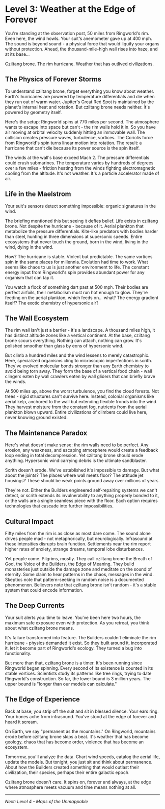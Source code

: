 # Level 3: Weather at the Edge of Forever

You're standing at the observation post, 50 miles from Ringworld's rim. Even here, the wind howls. Your suit's anemometer gave up at 400 mph. The sound is beyond sound - a physical force that would liquify your organs without protection. Ahead, the thousand-mile-high wall rises into haze, and at its base...

Cziltang brone. The rim hurricane. Weather that has outlived civilizations.

## The Physics of Forever Storms

To understand cziltang brone, forget everything you know about weather. Earth's hurricanes are powered by temperature differentials and die when they run out of warm water. Jupiter's Great Red Spot is maintained by the planet's internal heat and rotation. But cziltang brone needs neither. It's powered by geometry itself.

Here's the setup: Ringworld spins at 770 miles per second. The atmosphere wants to escape into space but can't - the rim walls hold it in. So you have air moving at orbital velocity suddenly hitting an immovable wall. The collision creates pressure waves, turbulence, vortices. The Coriolis force from Ringworld's spin turns linear motion into rotation. The result: a hurricane that can't die because its power source is the spin itself.

The winds at the wall's base exceed Mach 2. The pressure differentials could crush submarines. The temperature varies by hundreds of degrees over a few miles - friction heating from the winds fighting electromagnetic cooling from the altitude. It's not weather. It's a particle accelerator made of air.

## Life in the Maelstrom

Your suit's sensors detect something impossible: organic signatures in the wind.

The briefing mentioned this but seeing it defies belief. Life exists in cziltang brone. Not despite the hurricane - because of it. Aerial plankton that metabolize the pressure differentials. Kite-like predators with bodies harder than steel, hunting in three dimensions at supersonic speeds. Entire ecosystems that never touch the ground, born in the wind, living in the wind, dying in the wind.

How? The hurricane is stable. Violent but predictable. The same vortices spin in the same places for millennia. Evolution had time to work. What seems like chaos to us is just another environment to life. The constant energy input from Ringworld's spin provides abundant power for any organism that can tap it.

You watch a flock of something dart past at 500 mph. Their bodies are perfect airfoils, their metabolism must run hot enough to glow. They're feeding on the aerial plankton, which feeds on... what? The energy gradient itself? The exotic chemistry of hypersonic air?

## The Wall Ecosystem

The rim wall isn't just a barrier - it's a landscape. A thousand miles high, it has distinct altitude zones like a vertical continent. At the base, cziltang brone scours everything. Nothing can attach, nothing can grow. It's polished smoother than glass by eons of hypersonic wind.

But climb a hundred miles and the wind lessens to merely catastrophic. Here, specialized organisms cling to microscopic imperfections in scrith. They've evolved molecular bonds stronger than any Earth chemistry to avoid being torn away. They form the base of a vertical food chain - wall clingers eaten by wall crawlers eaten by wall gliders that can briefly brave the winds.

At 500 miles up, above the worst turbulence, you find the cloud forests. Not trees - rigid structures can't survive here. Instead, colonial organisms like aerial kelp, anchored to the wall but extending flexible fronds into the wind. They harvest moisture from the constant fog, nutrients from the aerial plankton blown upward. Entire civilizations of climbers could live here, never knowing ground existed.

## The Maintenance Paradox

Here's what doesn't make sense: the rim walls need to be perfect. Any erosion, any weakness, and escaping atmosphere would create a feedback loop ending in total decompression. Yet cziltang brone should erode anything. Hypersonic wind carrying debris is the ultimate sandblaster.

Scrith doesn't erode. We've established it's impossible to damage. But what about the joints? The places where wall meets floor? The attitude jet housings? These should be weak points ground away over millions of years.

They're not. Either the Builders engineered self-repairing systems we can't detect, or scrith extends its invulnerability to anything properly bonded to it, or the walls are a single seamless piece with the floor. Each option requires technologies that cascade into further impossibilities.

## Cultural Impact

Fifty miles from the rim is as close as most dare come. The sound alone drives people mad - not metaphorically, but neurologically. Infrasound at these intensities disrupts brain function. Settlements near the rim report higher rates of anxiety, strange dreams, temporal lobe disturbances.

Yet people come. Pilgrims, mostly. They call cziltang brone the Breath of God, the Voice of the Builders, the Edge of Meaning. They build monasteries just outside the damage zone and meditate on the sound of eternity. Some claim to hear patterns in the chaos, messages in the wind. Skeptics note that pattern-seeking in random noise is a documented phenomenon. Believers note that cziltang brone isn't random - it's a stable system that could encode information.

## The Deep Currents

Your suit alerts you: time to leave. You've been here two hours, the maximum safe exposure even with protection. As you retreat, you think about what cziltang brone means.

It's failure transformed into feature. The Builders couldn't eliminate the rim hurricane - physics demanded it exist. So they built around it, incorporated it, let it become part of Ringworld's ecology. They turned a bug into functionality.

But more than that, cziltang brone is a timer. It's been running since Ringworld began spinning. Every second of its existence is counted in its stable vortices. Scientists study its patterns like tree rings, trying to date Ringworld's construction. So far, the lower bound is 3 million years. The upper bound is "longer than our models can calculate."

## The Edge of Experience

Back at base, you strip off the suit and sit in blessed silence. Your ears ring. Your bones ache from infrasound. You've stood at the edge of forever and heard it scream.

On Earth, we say "permanent as the mountains." On Ringworld, mountains erode before cziltang brone skips a beat. It's weather that has become geology, chaos that has become order, violence that has become an ecosystem.

Tomorrow, you'll analyze the data. Chart wind speeds, catalog the aerial life, update the models. But tonight, you just sit and think about permanence. About how the Builders created something that would outlast their civilization, their species, perhaps their entire galactic epoch.

Cziltang brone doesn't care. It spins on, forever and always, at the edge where atmosphere meets vacuum and time means nothing at all.

---

*Next: Level 4 - Maps of the Unmappable*